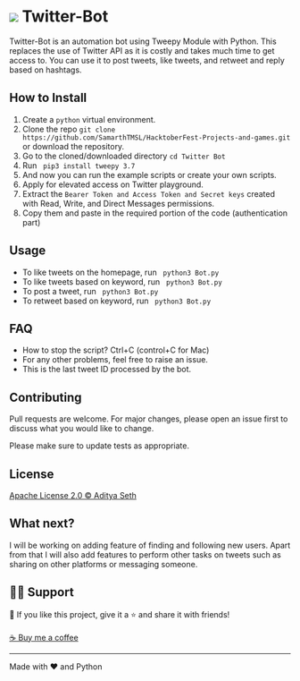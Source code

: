 # <img src="https://img.icons8.com/fluency/48/000000/twitter.png"/> Twitter-Bot
<p align="left">

Twitter-Bot is an automation bot using Tweepy Module with Python. This replaces the use of Twitter API as it is costly and takes much time to get access to. You can use it to post tweets, like tweets, and retweet and reply based on hashtags.

## How to Install

1. Create a ```python``` virtual environment. 
2. Clone the repo ```git clone https://github.com/SamarthTMSL/HacktoberFest-Projects-and-games.git``` or download the repository.
3. Go to the cloned/downloaded directory ``` cd Twitter Bot ``` 
4. Run ``` pip3 install tweepy 3.7```
5. And now you can run the example scripts or create your own scripts.  
6. Apply for elevated access on Twitter playground.
7. Extract the ```Bearer Token and Access Token and Secret keys``` created with Read, Write, and Direct Messages permissions.
8. Copy them and paste in the required portion of the code (authentication part)

## Usage
- To like tweets on the homepage, run ``` python3 Bot.py```
- To like tweets based on keyword, run ``` python3 Bot.py```
- To post a tweet, run ``` python3 Bot.py```
- To retweet based on keyword, run ``` python3 Bot.py```

## FAQ
- How to stop the script? Ctrl+C (control+C for Mac) 
- For any other problems, feel free to raise an issue.
- This is the last tweet ID processed by the bot.

## Contributing
Pull requests are welcome. For major changes, please open an issue first to discuss what you would like to change. 

Please make sure to update tests as appropriate.

## License
[Apache License 2.0 © Aditya Seth](https://github.com/SamarthTMSL/HacktoberFest-Projects-and-games/blob/main/Twitter%20Bot/License)

## What next?
I will be working on adding feature of finding and following new users. Apart from that I will also add features to perform other tasks on tweets such as sharing on other platforms or messaging someone.

## 🙋‍♂️ Support

💙 If you like this project, give it a ⭐ and share it with friends!<br><br>
[☕ Buy me a coffee](https://www.buymeacoffee.com/adityaseth)

---

Made with ❤️ and Python <br><br>

